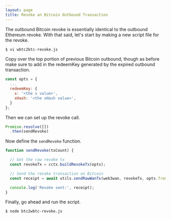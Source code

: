```yaml
---
layout: page
title: Revoke an Bitcoin Outbound Transaction
---
```


The outbound Bitcoin revoke is essentially identical to the outbound Ethereum
revoke. With that said, let's start by making a new script file for the revoke.

```bash
$ vi wbtc2btc-revoke.js
```

Copy over the top portion of previous Bitcoin outbound, though as before make
sure to add in the redeemKey generated by the expired outbound transaction.

```js
const opts = {
  ...
  redeemKey: {
    x: '<the x value>',
    xHash: '<the xHash value>',
  }
};
```

Then we can set up the revoke call.

```js
Promise.resolve([])
  .then(sendRevoke)
```

Now define the `sendRevoke` function.

```js
function sendRevoke(txCount) {

  // Get the raw revoke tx
  const revokeTx = cctx.buildRevokeTx(opts);

  // Send the revoke transaction on Bitcoin
  const receipt = await utils.sendRawWanTx(web3wan, revokeTx, opts.from, wanPrivateKey)

  console.log('Revoke sent:', receipt);
}
```

Finally, go ahead and run the script.

```bash
$ node btc2wbtc-revoke.js
```
